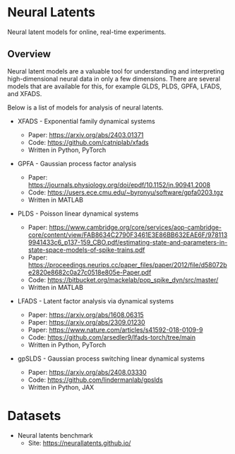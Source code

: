 # Neural Latents

Neural latent models for online, real-time experiments.

## Overview

Neural latent models are a valuable tool for understanding and interpreting high-dimensional neural data in only a few dimensions. There are several models that are available for this, for example GLDS, PLDS, GPFA, LFADS, and XFADS.

Below is a list of models for analysis of neural latents.

* XFADS - Exponential family dynamical systems
    * Paper: https://arxiv.org/abs/2403.01371
    * Code: https://github.com/catniplab/xfads
    * Written in Python, PyTorch


* GPFA - Gaussian process factor analysis
    * Paper: https://journals.physiology.org/doi/epdf/10.1152/jn.90941.2008
    * Code: https://users.ece.cmu.edu/~byronyu/software/gpfa0203.tgz
    * Written in MATLAB


* PLDS - Poisson linear dynamical systems
    * Paper: https://www.cambridge.org/core/services/aop-cambridge-core/content/view/FAB8634C2790F3461E3E86BB632EAE6F/9781139941433c6_p137-159_CBO.pdf/estimating-state-and-parameters-in-state-space-models-of-spike-trains.pdf
    * Paper: https://proceedings.neurips.cc/paper_files/paper/2012/file/d58072be2820e8682c0a27c0518e805e-Paper.pdf
    * Code: https://bitbucket.org/mackelab/pop_spike_dyn/src/master/
    * Written in MATLAB


* LFADS - Latent factor analysis via dynamical systems
    * Paper: https://arxiv.org/abs/1608.06315
    * Paper: https://arxiv.org/abs/2309.01230
    * Paper: https://www.nature.com/articles/s41592-018-0109-9
    * Code: https://github.com/arsedler9/lfads-torch/tree/main
    * Written in Python, PyTorch


* gpSLDS - Gaussian process switching linear dynamical systems
    * Paper: https://arxiv.org/abs/2408.03330
    * Code: https://github.com/lindermanlab/gpslds
    * Written in Python, JAX


# Datasets

* Neural latents benchmark
    * Site: https://neurallatents.github.io/